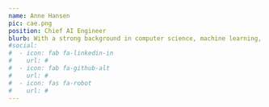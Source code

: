 ```yaml
---
name: Anne Hansen
pic: cae.png
position: Chief AI Engineer
blurb: With a strong background in computer science, machine learning, and data analytics, Anne is dedicated to leveraging the power of AI to drive business growth and innovation.
#social:
#  - icon: fab fa-linkedin-in
#    url: #
#  - icon: fab fa-github-alt
#    url: #
#  - icon: fas fa-robot
#    url: #
---
```

